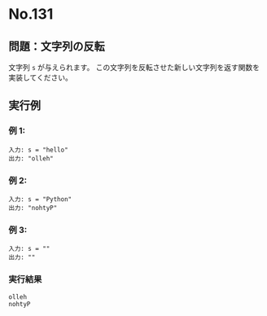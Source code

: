 # No.131

## 問題：文字列の反転

文字列 `s` が与えられます。
この文字列を反転させた新しい文字列を返す関数を実装してください。

## 実行例

### 例 1:

```
入力: s = "hello"
出力: "olleh"
```

### 例 2:

```
入力: s = "Python"
出力: "nohtyP"
```

### 例 3:

```
入力: s = ""
出力: ""
```

### 実行結果

```text
olleh
nohtyP

```
